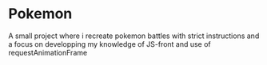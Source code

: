 # Pokemon
A small project where i recreate pokemon battles with strict instructions and a focus on developping my knowledge of JS-front and use of requestAnimationFrame
